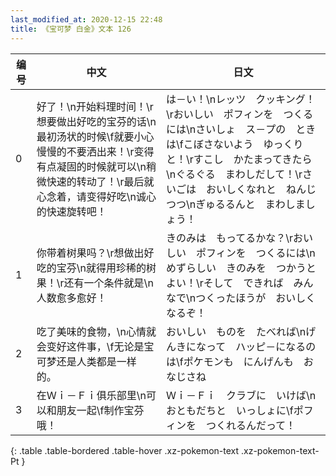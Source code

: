 ```yaml
---
last_modified_at: 2020-12-15 22:48
title: 《宝可梦 白金》文本 126
---
```

| 编号 | 中文 | 日文 |
| ---- | ---- | ---- |
| 0 | 好了！\n开始料理时间！\r想要做出好吃的宝芬的话\n最初汤状的时候\f就要小心慢慢的不要洒出来！\r变得有点凝固的时候就可以\n稍微快速的转动了！\r最后就心念着，请变得好吃\n诚心的快速旋转吧！ | は－い！\nレッツ　クッキング！\rおいしい　ポフィンを　つくるには\nさいしょ　ス－プの　ときは\fこぼさないよう　ゆっくりと！\rすこし　かたまってきたら\nぐるぐる　まわしだして！\rさいごは　おいしくなれと　ねんじつつ\nぎゅるるんと　まわしましょう！ |
| 1 | 你带着树果吗？\r想做出好吃的宝芬\n就得用珍稀的树果！\r还有一个条件就是\n人数愈多愈好！ | きのみは　もってるかな？\rおいしい　ポフィンを　つくるには\nめずらしい　きのみを　つかうとよい！\rそして　できれば　みんなで\nつくったほうが　おいしくなるぞ！ |
| 2 | 吃了美味的食物，\n心情就会变好这件事，\f无论是宝可梦还是人类都是一样的。 | おいしい　ものを　たべれば\nげんきになって　ハッピ－になるのは\fポケモンも　にんげんも　おなじさね |
| 3 | 在Ｗｉ－Ｆｉ俱乐部里\n可以和朋友一起\f制作宝芬哦！ | Ｗｉ－Ｆｉ　クラブに　いけば\nおともだちと　いっしょに\fポフィンを　つくれるんだって！ |
{: .table .table-bordered .table-hover .xz-pokemon-text .xz-pokemon-text-Pt }